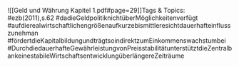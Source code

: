 
![[Geld und Währung Kapitel 1.pdf#page=29]]Tags & Topics:
   #ezb(2011),s.62
   #dadieGeldpolitiknichtüberMöglichkeitenverfügt
   #aufdierealwirtschaftlichengrößenaufkurzebismittleresichtdauerhafteinflusszunehman
   #fördertdieKapitalbildungundträgtsoindirektzumEinkommenswachstumbei
   #DurchdiedauerhafteGewährleistungvonPreisstabilitätunterstütztdieZentralbankeinestabileWirtschaftsentwicklungüberlängereZeiträume